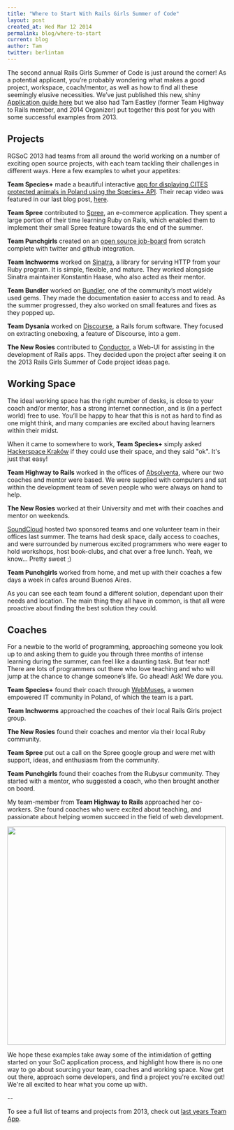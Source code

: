 ```yaml
---
title: "Where to Start With Rails Girls Summer of Code"
layout: post
created_at: Wed Mar 12 2014
permalink: blog/where-to-start
current: blog
author: Tam
twitter: berlintam
---
```


The second annual Rails Girls Summer of Code is just around the corner! As a potential applicant, you’re probably wondering what makes a good project, workspace, coach/mentor, as well as how to find all these seemingly elusive necessities. We’ve just published this new, shiny [Application guide here](http://railsgirlssummerofcode.org/application-guide/) but we also had Tam Eastley (former Team Highway to Rails member, and 2014 Organizer) put together this post for you with some successful examples from 2013.


## Projects

RGSoC 2013 had teams from all around the world working on a number of exciting open source projects, with each team tackling their challenges in different ways. Here a few examples to whet your appetites:

**Team Species+** made a beautiful interactive [app for displaying CITES protected animals in Poland using the Species+ API](http://species-app.herokuapp.com/). Their recap video was featured in our last blog post, [here](http://railsgirlssummerofcode.org/blog/2014/). 

**Team Spree** contributed to [Spree](http://spreecommerce.com/), an e-commerce application. They spent a large portion of their time learning Ruby on Rails, which enabled them to implement their small Spree feature towards the end of the summer.

**Team Punchgirls** created on an [open source job-board](http://jobs.punchgirls.com/) from scratch complete with twitter and github integration.

**Team Inchworms** worked on [Sinatra](http://www.sinatrarb.com/), a library for serving HTTP from your Ruby program. It is simple, flexible, and mature. They worked alongside Sinatra maintainer Konstantin Haase, who also acted as their mentor.

**Team Bundler** worked on [Bundler](http://bundler.io/), one of the community’s most widely used gems. They made the documentation easier to access and to read. As the summer progressed, they also worked on small features and fixes as they popped up.

**Team Dysania** worked on [Discourse](http://www.discourse.org/), a Rails forum software. They focused on extracting oneboxing, a feature of Discourse, into a gem.

**The New Rosies** contributed to [Conductor](https://github.com/NewRosies/conductor), a Web-UI for assisting in the development of Rails apps. They decided upon the project after seeing it on the 2013 Rails Girls Summer of Code project ideas page.

## Working Space

The ideal working space has the right number of desks, is close to your coach and/or mentor, has a strong internet connection, and is (in a perfect world) free to use. You’ll be happy to hear that this is not as hard to find as one might think, and many companies are excited about having learners within their midst.

When it came to somewhere to work, **Team Species+** simply asked [Hackerspace Kraków](http://hackerspace-krk.pl/) if they could use their space, and they said "ok". It's just that easy!

**Team Highway to Rails** worked in the offices of [Absolventa](http://www.absolventa.de/), where our two coaches and mentor were based. We were supplied with computers and sat within the development team of seven people who were always on hand to help.

**The New Rosies** worked at their University and met with their coaches and mentor on weekends.

[SoundCloud](https://soundcloud.com/) hosted two sponsored teams and one volunteer team in their offices last summer. The teams had desk space, daily access to coaches, and were surrounded by numerous excited programmers who were eager to hold workshops, host book-clubs, and chat over a free lunch. Yeah, we know... Pretty sweet ;)

**Team Punchgirls** worked from home, and met up with their coaches a few days a week in cafes around Buenos Aires.

As you can see each team found a different solution, dependant upon their needs and location. The main thing they all have in common, is that all were proactive about finding the best solution they could.

## Coaches

For a newbie to the world of programming, approaching someone you look up to and asking them to guide you through three months of intense learning during the summer, can feel like a daunting task. But fear not! There are lots of programmers out there who love teaching and who will jump at the chance to change someone’s life. Go ahead! Ask! We dare you.

**Team Species+** found their coach through [WebMuses](http://webmus.es/en), a women empowered IT community in Poland, of which the team is a part.

**Team Inchworms** approached the coaches of their local Rails Girls project group.

**The New Rosies** found their coaches and mentor via their local Ruby community.

**Team Spree** put out a call on the Spree google group and were met with support, ideas, and enthusiasm from the community.

**Team Punchgirls** found their coaches from the Rubysur community. They started with a mentor, who suggested a coach, who then brought another on board.

My team-member from **Team Highway to Rails** approached her co-workers. She found coaches who were excited about teaching, and passionate about helping women succeed in the field of web development.

<img src="https://f.cloud.github.com/assets/1711357/792560/1d1326d8-eba6-11e2-8fb3-2de8298fb07b.png" width="500">

We hope these examples take away some of the intimidation of getting started on your SoC application process, and highlight how there is no one way to go about sourcing your team, coaches and working space. Now get out there, approach some developers, and find a project you're excited out! We're all excited to hear what you come up with. 


--

To see a full list of teams and projects from 2013, check out [last years Team App](http://2013.teams.railsgirlssummerofcode.org/teams).


